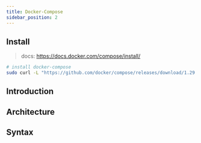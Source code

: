```yaml
---
title: Docker-Compose
sidebar_position: 2
---
```



## Install 

> docs: https://docs.docker.com/compose/install/


```bash
# install docker-compose
sudo curl -L "https://github.com/docker/compose/releases/download/1.29.2/docker-compose-$(uname -s)-$(uname -m)" -o /usr/local/bin/docker-compose
```



## Introduction


## Architecture







## Syntax






















